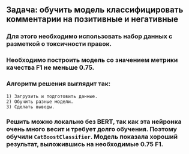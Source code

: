 ## Задача: обучить модель классифицировать комментарии на позитивные и негативные 
### Для этого необходимо использовать набор данных с разметкой о токсичности правок.
### Необходимо построить модель со значением метрики качества F1 не меньше 0.75.
### Алгоритм решения выглядит так:
    1) Загрузить и подготовить данные.
    2) Обучить разные модели.
    3) Сделать выводы.
### Решить можно локально без BERT, так как эта нейронка очень много весит и требует долго обучения. Поэтому обучили `CatBoostClassifier`. Модель показала хороший результат, выложившись на необходимые 0.75 F1.
